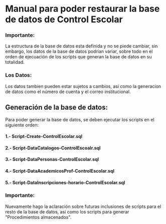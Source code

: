 # Manual para poder restaurar la base de datos de Control Escolar

### **Importante:**
La estructura de la base de datos esta definida y no se piede cambiar, sin embargo, los datos de la base de datos podrían variar, sobre todo en el orden de ejecuación de los scripts que generan la base de datos en su totalidad.

### **Los Datos:**
Los datos tambien pueden estar sujetos a cambios, así como la generacíon de datos como el número de cuenta y el correo institucional.

## **Generación de la base de datos:**
Para poder generar la base de datos, se deben ejecutar los scripts en el siguiente orden:
#### 1.- **Script-Create-ControlEscolar.sql**
#### 2.- **Script-DataCatalogos-ControlEscoalr.sql**
#### 3.- **Script-DataPersonas-ControlEscolar.sql**
#### 4.- **Script-DataAcademicosProf-ControlEscolar.sql**
#### 5.- **Script-DataInscripciones-horario-ControlEscolar.sql**

### **Importante:**
Nuevamente hago la aclaración sobre futuras inclusiones de scripts para el resto de la base de datos, así como los scripts para generar "Procedimientos almacenados".